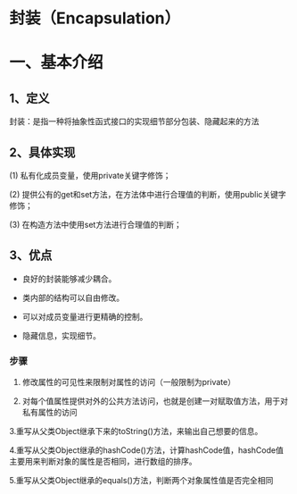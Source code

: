 # 封装（Encapsulation）

# 一、基本介绍

## 1、定义

封装：是指一种将抽象性函式接口的实现细节部分包装、隐藏起来的方法

## 2、具体实现

(1) 私有化成员变量，使用private关键字修饰；

(2) 提供公有的get和set方法，在方法体中进行合理值的判断，使用public关键字修饰；

(3) 在构造方法中使用set方法进行合理值的判断；

## 3、优点

- 良好的封装能够减少耦合。

- 类内部的结构可以自由修改。
- 可以对成员变量进行更精确的控制。
- 隐藏信息，实现细节。

### 步骤

1. 修改属性的可见性来限制对属性的访问（一般限制为private）

2. 对每个值属性提供对外的公共方法访问，也就是创建一对赋取值方法，用于对私有属性的访问

3.重写从父类Object继承下来的toString()方法，来输出自己想要的信息。

4.重写从父类Object继承的hashCode()方法，计算hashCode值，hashCode值主要用来判断对象的属性是否相同，进行数组的排序。

5.重写从父类Object继承的equals()方法，判断两个对象属性值是否完全相同











